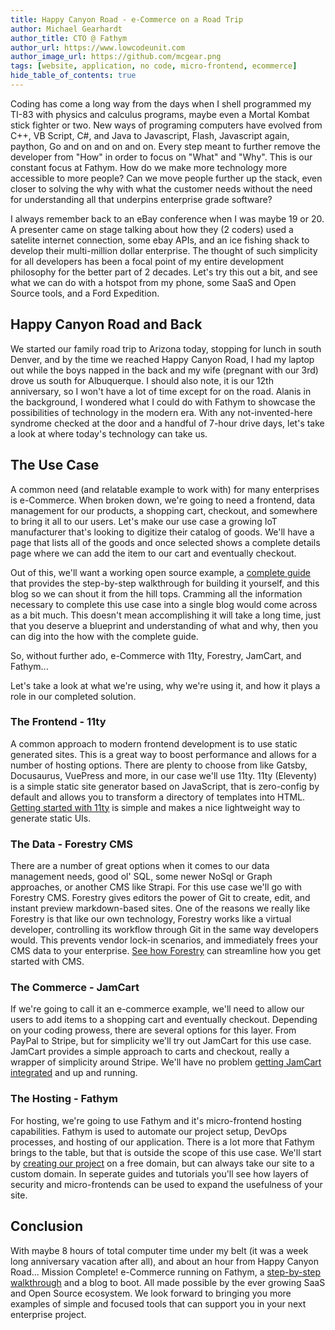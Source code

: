 ```yaml
---
title: Happy Canyon Road - e-Commerce on a Road Trip
author: Michael Gearhardt
author_title: CTO @ Fathym
author_url: https://www.lowcodeunit.com
author_image_url: https://github.com/mcgear.png
tags: [website, application, no code, micro-frontend, ecommerce]
hide_table_of_contents: true
---
```


Coding has come a long way from the days when I shell programmed my TI-83 with physics and calculus programs, maybe even a Mortal Kombat stick fighter or two.  New ways of programing computers have evolved from C++, VB Script, C#, and Java to Javascript, Flash, Javascript again, paython, Go and on and on and on.  Every step meant to further remove the developer from "How" in order to focus on "What" and "Why".  This is our constant focus at Fathym.  How do we make more technology more accessible to more people?  Can we move people further up the stack, even closer to solving the why with what the customer needs without the need for understanding all that underpins enterprise grade software?  

I always remember back to an eBay conference when I was maybe 19 or 20.  A presenter came on stage talking about how they (2 coders) used a satelite internet connection, some ebay APIs, and an ice fishing shack to develop their multi-million dollar enterprise.  The thought of such simplicity for all developers has been a focal point of my entire development philosophy for the better part of 2 decades.  Let's try this out a bit, and see what we can do with a hotspot from my phone, some SaaS and Open Source tools, and a Ford Expedition.

## Happy Canyon Road and Back

We started our family road trip to Arizona today, stopping for lunch in south Denver, and by the time we reached Happy Canyon Road, I had my laptop out while the boys napped in the back and my wife (pregnant with our 3rd) drove us south for Albuquerque.  I should also note, it is our 12th anniversary, so I won't have a lot of time except for on the road.  Alanis in the background, I wondered what I could do with Fathym to showcase the possibilities of technology in the modern era.  With any not-invented-here syndrome checked at the door and a handful of 7-hour drive days, let's take a look at where today's technology can take us.

## The Use Case

A common need (and relatable example to work with) for many enterprises is e-Commerce.  When broken down, we're going to need a frontend, data management for our products, a shopping cart, checkout, and somewhere to bring it all to our users.  Let's make our use case a growing IoT manufacturer that's looking to digitize their catalog of goods.  We'll have a page that lists all of the goods and once selected shows a complete details page where we can add the item to our cart and eventually checkout.

Out of this, we'll want a working open source example, a [complete guide](https://www.lowcodeunit.com/docs/guides/e-commerce/forestry-11ty-jamcart/overview) that provides the step-by-step walkthrough for building it yourself, and this blog so we can shout it from the hill tops.  Cramming all the information necessary to complete this use case into a single blog would come across as a bit much.  This doesn't mean accomplishing it will take a long time, just that you deserve a blueprint and understanding of what and why, then you can dig into the how with the complete guide.

So, without further ado, e-Commerce with 11ty, Forestry, JamCart, and Fathym...

Let's take a look at what we're using, why we're using it, and how it plays a role in our completed solution.

### The Frontend - 11ty

A common approach to modern frontend development is to use static generated sites.  This is a great way to boost performance and allows for a number of hosting options.  There are plenty to choose from like Gatsby, Docusaurus, VuePress and more, in our case we'll use 11ty.  11ty (Eleventy) is a simple static site generator based on JavaScript, that is zero-config by default and allows you to transform a directory of templates into HTML.  [Getting started with 11ty](https://www.lowcodeunit.com/docs/guides/e-commerce/forestry-11ty-jamcart/setup-11ty) is simple and makes a nice lightweight way to generate static UIs.  

### The Data - Forestry CMS

There are a number of great options when it comes to our data management needs, good ol' SQL, some newer NoSql or Graph approaches, or another CMS like Strapi.  For this use case we'll go with Forestry CMS.  Forestry gives editors the power of Git to create, edit, and instant preview markdown-based sites.  One of the reasons we really like Forestry is that like our own technology, Forestry works like a virtual developer, controlling its workflow through Git in the same way developers would.  This prevents vendor lock-in scenarios, and immediately frees your CMS data to your enterprise.  [See how Forestry](https://www.lowcodeunit.com/docs/guides/e-commerce/forestry-11ty-jamcart/connecting-forestry) can streamline how you get started with CMS.

### The Commerce - JamCart

If we're going to call it an e-commerce example, we'll need to allow our users to add items to a shopping cart and eventually checkout.  Depending on your coding prowess, there are several options for this layer.  From PayPal to Stripe, but for simplicity we'll try out JamCart for this use case.  JamCart provides a simple approach to carts and checkout, really a wrapper of simplicity around Stripe.  We'll have no problem [getting JamCart integrated](https://www.lowcodeunit.com/docs/guides/e-commerce/forestry-11ty-jamcart/develop-site) and up and running.

### The Hosting - Fathym

For hosting, we're going to use Fathym and it's micro-frontend hosting capabilities.  Fathym is used to automate our project setup, DevOps processes, and hosting of our application.  There is a lot more that Fathym brings to the table, but that is outside the scope of this use case.  We'll start  by [creating our project](https://www.lowcodeunit.com/docs/guides/e-commerce/forestry-11ty-jamcart/overview) on a free domain, but can always take our site to a custom domain.  In seperate guides and tutorials you'll see how layers of security and micro-frontends can be used to expand the usefulness of your site.

## Conclusion

With maybe 8 hours of total computer time under my belt (it was a week long anniversary vacation after all), and about an hour from Happy Canyon Road...  Mission Complete!  e-Commerce running on Fathym, a [step-by-step walkthrough](https://www.lowcodeunit.com/docs/guides/e-commerce/forestry-11ty-jamcart/overview) and a blog to boot.  All made possible by the ever growing SaaS and Open Source ecosystem.  We look forward to bringing you more examples of simple and focused tools that can support you in your next enterprise project.
